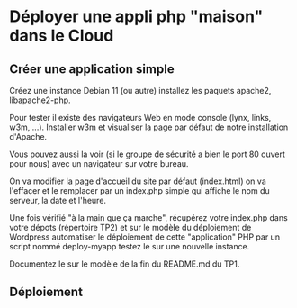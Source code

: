 # Déployer une appli php "maison" dans le Cloud

## Créer une application simple

Créez une instance Debian 11 (ou autre) installez 
les paquets apache2, libapache2-php. 

Pour tester il existe des navigateurs Web en mode console
(lynx, links, w3m, ...). Installer w3m et visualiser la
page par défaut de notre installation d'Apache.

Vous pouvez aussi la voir (si le groupe de sécurité a bien
le port 80 ouvert pour nous) avec un navigateur sur votre
bureau.

On va modifier la page d'accueil du site par défaut (index.html)
on va l'effacer et le remplacer par un index.php simple qui 
affiche le nom du serveur, la date et l'heure.

Une fois vérifié "à la main que ça marche", récupérez votre
index.php dans votre dépots (répertoire TP2) et sur le modèle
du déploiement de Wordpress automatiser le déploiement de cette
"application" PHP par un script nommé deploy-myapp testez le
sur une nouvelle instance.

Documentez le sur le modèle de la fin du README.md du TP1.

## Déploiement
